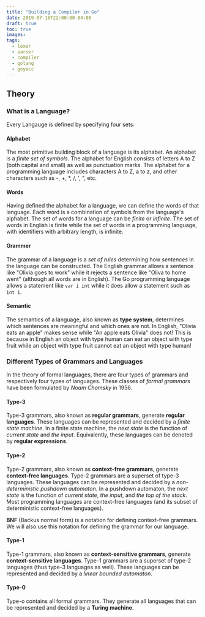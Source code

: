 ```yaml
---
title: "Building a Compiler in Go"
date: 2019-07-16T22:00:00-04:00
draft: true
toc: true
images:
tags:
  - lexer
  - parser
  - compiler
  - golang
  - goyacc
---
```


## Theory

### What is a Language?

Every Langauge is defined by specifying four sets:

#### Alphabet

The most primitive building block of a language is its alphabet.
An alphabet is a _finite set of symbols_.
The alphabet for English consists of letters A to Z (both capital and small) as well as punctuation marks.
The alphabet for a programming language includes characters A to Z, a to z, and other characters such as -, +, *, /, ', ", etc.

#### Words

Having defined the alphabet for a language, we can define the words of that language.
Each word is a combination of symbols from the language's alphabet.
The set of words for a language can be _finite_ or _infinite_.
The set of words in English is finite while the set of words in a programming language, with identifiers with arbitrary length, is infinite.

#### Grammer

The grammar of a language is a _set of rules_ determining how _sentences_ in the language can be constructed.
The English grammar allows a sentence like "Olivia goes to work" while it rejects a sentence like "Oliva to home went" (although all words are in English).
The Go programming language allows a statement like `var i int` while it does allow a statement such as `int i`.

#### Semantic

The semantics of a language, also known as **type system**, determines which sentences are meaningful and which ones are not.
In English, "Olivia eats an apple" makes sense while "An apple eats Olivia" does not!
This is because in English an object with type human can eat an object with type fruit while an object with type fruit cannot eat an object with type human!

### Different Types of Grammars and Languages

In the theory of formal languages, there are four types of grammars and respectively four types of languages.
These classes of _formal grammars_ have been formulated by _Noam Chomsky_ in 1956.

#### Type-3

Type-3 grammars, also known as **regular grammars**, generate **regular languages**.
These languages can be represented and decided by a _finite state machine_.
In a finite state machine, the _next state_ is the function of _current state_ and _the input_.
Equivalently, these languages can be denoted by **regular expressions**.

#### Type-2

Type-2 grammars, also known as **context-free grammars**, generate **context-free languages**.
Type-2 grammars are a superset of type-3 languages.
These languages can be represented and decided by a _non-deterministic pushdown automaton_.
In a pushdown automaton, the _next state_ is the function of _current state_, _the input_, and _the top of the stack_.
Most programming languages are context-free languages (and its subset of deterministic context-free languages).

**BNF** (Backus normal form) is a notation for defining context-free grammars.
We will also use this notation for defining the grammar for our language.

#### Type-1

Type-1 grammars, also known as **context-sensitive grammars**, generate **context-sensitive languages**.
Type-1 grammars are a superset of type-2 languages (thus type-3 languages as well).
These languages can be represented and decided by a _linear bounded automaton_.

#### Type-0

Type-o contains all formal grammars.
They generate all languages that can be represented and decided by a **Turing machine**.
